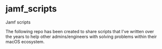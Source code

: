 # jamf_scripts
Jamf scripts 


The following repo has been created to share scripts that I've written over the years to help other admins/engineers with solving problems within their macOS ecosystem. 
